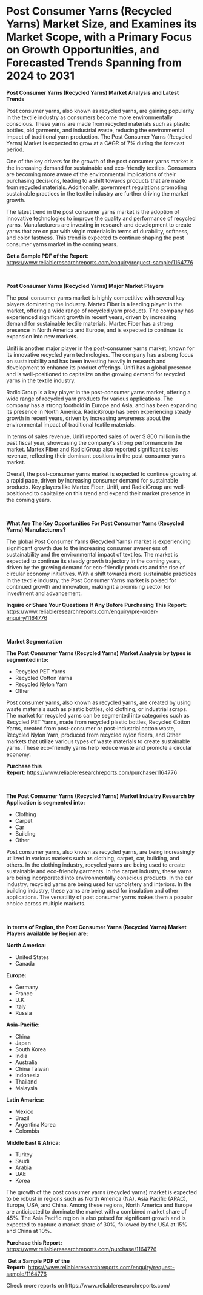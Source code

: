 <p><h1>Post Consumer Yarns (Recycled Yarns) Market Size, and Examines its Market Scope, with a Primary Focus on Growth Opportunities, and Forecasted Trends Spanning from 2024 to 2031</h1></p><p><strong>Post Consumer Yarns (Recycled Yarns) Market Analysis and Latest Trends</strong></p>
<p><p>Post consumer yarns, also known as recycled yarns, are gaining popularity in the textile industry as consumers become more environmentally conscious. These yarns are made from recycled materials such as plastic bottles, old garments, and industrial waste, reducing the environmental impact of traditional yarn production. The Post Consumer Yarns (Recycled Yarns) Market is expected to grow at a CAGR of 7% during the forecast period.</p><p>One of the key drivers for the growth of the post consumer yarns market is the increasing demand for sustainable and eco-friendly textiles. Consumers are becoming more aware of the environmental implications of their purchasing decisions, leading to a shift towards products that are made from recycled materials. Additionally, government regulations promoting sustainable practices in the textile industry are further driving the market growth.</p><p>The latest trend in the post consumer yarns market is the adoption of innovative technologies to improve the quality and performance of recycled yarns. Manufacturers are investing in research and development to create yarns that are on par with virgin materials in terms of durability, softness, and color fastness. This trend is expected to continue shaping the post consumer yarns market in the coming years.</p></p>
<p><strong>Get a Sample PDF of the Report:&nbsp;</strong> <a href="https://www.reliableresearchreports.com/enquiry/request-sample/1164776">https://www.reliableresearchreports.com/enquiry/request-sample/1164776</a></p>
<p>&nbsp;</p>
<p><strong>Post Consumer Yarns (Recycled Yarns) Major Market Players</strong></p>
<p><p>The post-consumer yarns market is highly competitive with several key players dominating the industry. Martex Fiber is a leading player in the market, offering a wide range of recycled yarn products. The company has experienced significant growth in recent years, driven by increasing demand for sustainable textile materials. Martex Fiber has a strong presence in North America and Europe, and is expected to continue its expansion into new markets.</p><p>Unifi is another major player in the post-consumer yarns market, known for its innovative recycled yarn technologies. The company has a strong focus on sustainability and has been investing heavily in research and development to enhance its product offerings. Unifi has a global presence and is well-positioned to capitalize on the growing demand for recycled yarns in the textile industry.</p><p>RadiciGroup is a key player in the post-consumer yarns market, offering a wide range of recycled yarn products for various applications. The company has a strong foothold in Europe and Asia, and has been expanding its presence in North America. RadiciGroup has been experiencing steady growth in recent years, driven by increasing awareness about the environmental impact of traditional textile materials.</p><p>In terms of sales revenue, Unifi reported sales of over $ 800 million in the past fiscal year, showcasing the company's strong performance in the market. Martex Fiber and RadiciGroup also reported significant sales revenue, reflecting their dominant positions in the post-consumer yarns market.</p><p>Overall, the post-consumer yarns market is expected to continue growing at a rapid pace, driven by increasing consumer demand for sustainable products. Key players like Martex Fiber, Unifi, and RadiciGroup are well-positioned to capitalize on this trend and expand their market presence in the coming years.</p></p>
<p>&nbsp;</p>
<p><strong>What Are The Key Opportunities For Post Consumer Yarns (Recycled Yarns) Manufacturers?</strong></p>
<p><p>The global Post Consumer Yarns (Recycled Yarns) market is experiencing significant growth due to the increasing consumer awareness of sustainability and the environmental impact of textiles. The market is expected to continue its steady growth trajectory in the coming years, driven by the growing demand for eco-friendly products and the rise of circular economy initiatives. With a shift towards more sustainable practices in the textile industry, the Post Consumer Yarns market is poised for continued growth and innovation, making it a promising sector for investment and advancement.</p></p>
<p><strong>Inquire or Share Your Questions If Any Before Purchasing This Report:</strong> <a href="https://www.reliableresearchreports.com/enquiry/pre-order-enquiry/1164776">https://www.reliableresearchreports.com/enquiry/pre-order-enquiry/1164776</a></p>
<p>&nbsp;</p>
<p><strong>Market Segmentation</strong></p>
<p><strong>The Post Consumer Yarns (Recycled Yarns) Market Analysis by types is segmented into:</strong></p>
<p><ul><li>Recycled PET Yarns</li><li>Recycled Cotton Yarns</li><li>Recycled Nylon Yarn</li><li>Other</li></ul></p>
<p><p>Post consumer yarns, also known as recycled yarns, are created by using waste materials such as plastic bottles, old clothing, or industrial scraps. The market for recycled yarns can be segmented into categories such as Recycled PET Yarns, made from recycled plastic bottles, Recycled Cotton Yarns, created from post-consumer or post-industrial cotton waste, Recycled Nylon Yarn, produced from recycled nylon fibers, and Other markets that utilize various types of waste materials to create sustainable yarns. These eco-friendly yarns help reduce waste and promote a circular economy.</p></p>
<p><strong>Purchase this Report:&nbsp;</strong><a href="https://www.reliableresearchreports.com/purchase/1164776">https://www.reliableresearchreports.com/purchase/1164776</a></p>
<p>&nbsp;</p>
<p><strong>The Post Consumer Yarns (Recycled Yarns) Market Industry Research by Application is segmented into:</strong></p>
<p><ul><li>Clothing</li><li>Carpet</li><li>Car</li><li>Building</li><li>Other</li></ul></p>
<p><p>Post consumer yarns, also known as recycled yarns, are being increasingly utilized in various markets such as clothing, carpet, car, building, and others. In the clothing industry, recycled yarns are being used to create sustainable and eco-friendly garments. In the carpet industry, these yarns are being incorporated into environmentally conscious products. In the car industry, recycled yarns are being used for upholstery and interiors. In the building industry, these yarns are being used for insulation and other applications. The versatility of post consumer yarns makes them a popular choice across multiple markets.</p></p>
<p>&nbsp;</p>
<p><strong>In terms of Region, the Post Consumer Yarns (Recycled Yarns) Market Players available by Region are:</strong></p>
<p>
    <p> <strong> North America: </strong>
        <ul>
            <li>United States</li>
            <li>Canada</li>
        </ul>
        </p> 
    <p> <strong> Europe: </strong>
        <ul>
            <li>Germany</li>
            <li>France</li>
            <li>U.K.</li>
            <li>Italy</li>
            <li>Russia</li>
        </ul>
        </p> 
    <p> <strong> Asia-Pacific: </strong>
        <ul>
            <li>China</li>
            <li>Japan</li>
            <li>South Korea</li>
            <li>India</li>
            <li>Australia</li>
            <li>China Taiwan</li>
            <li>Indonesia</li>
            <li>Thailand</li>
            <li>Malaysia</li>
        </ul>
        </p> 
    <p> <strong> Latin America: </strong>
        <ul>
            <li>Mexico</li>
            <li>Brazil</li>
            <li>Argentina Korea</li>
            <li>Colombia</li>
        </ul>
        </p> 
    <p> <strong> Middle East & Africa: </strong>
        <ul>
            <li>Turkey</li>
            <li>Saudi</li>
            <li>Arabia</li>
            <li>UAE</li>
            <li>Korea</li>
        </ul>
    </p>
    </p>
<p><p>The growth of the post consumer yarns (recycled yarns) market is expected to be robust in regions such as North America (NA), Asia Pacific (APAC), Europe, USA, and China. Among these regions, North America and Europe are anticipated to dominate the market with a combined market share of 45%. The Asia Pacific region is also poised for significant growth and is expected to capture a market share of 30%, followed by the USA at 15% and China at 10%.</p></p>
<p><strong>Purchase this Report: </strong><a href="https://www.reliableresearchreports.com/purchase/1164776">https://www.reliableresearchreports.com/purchase/1164776</a></p>
<p>&nbsp;<strong>Get a Sample PDF of the Report:&nbsp;&nbsp;</strong><a href="https://www.reliableresearchreports.com/enquiry/request-sample/1164776">https://www.reliableresearchreports.com/enquiry/request-sample/1164776</a></p>
<p><strong></strong></p>
<p>Check more reports on https://www.reliableresearchreports.com/</p>